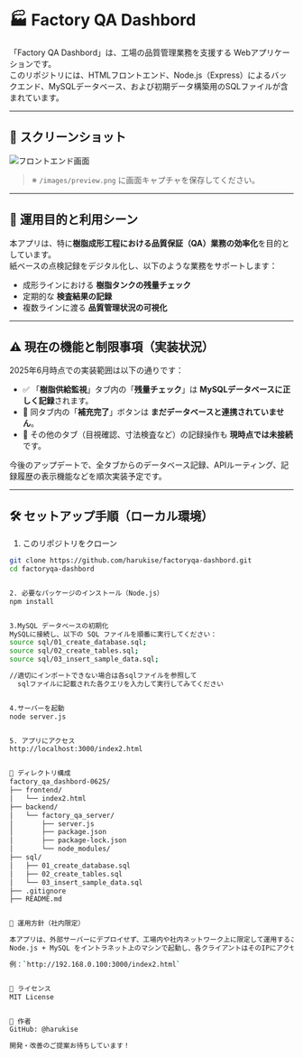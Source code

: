 # 🏭 Factory QA Dashbord

「Factory QA Dashbord」は、工場の品質管理業務を支援する Webアプリケーションです。  
このリポジトリには、HTMLフロントエンド、Node.js（Express）によるバックエンド、MySQLデータベース、および初期データ構築用のSQLファイルが含まれています。

---

## 📸 スクリーンショット

![フロントエンド画面](images/frontend_UI.png)

> ※ `/images/preview.png` に画面キャプチャを保存してください。

---

## 🎯 運用目的と利用シーン

本アプリは、特に**樹脂成形工程における品質保証（QA）業務の効率化**を目的としています。  
紙ベースの点検記録をデジタル化し、以下のような業務をサポートします：

- 成形ラインにおける **樹脂タンクの残量チェック**
- 定期的な **検査結果の記録**
- 複数ラインに渡る **品質管理状況の可視化**

---

## ⚠️ 現在の機能と制限事項（実装状況）

2025年6月時点での実装範囲は以下の通りです：

- ✅ 「**樹脂供給監視**」タブ内の「**残量チェック**」は **MySQLデータベースに正しく記録**されます。
- 🚫 同タブ内の「**補充完了**」ボタンは **まだデータベースと連携されていません**。
- 🚫 その他のタブ（目視確認、寸法検査など）の記録操作も **現時点では未接続**です。

今後のアップデートで、全タブからのデータベース記録、APIルーティング、記録履歴の表示機能などを順次実装予定です。

---

## 🛠 セットアップ手順（ローカル環境）

1. このリポジトリをクローン

```bash
git clone https://github.com/harukise/factoryqa-dashbord.git
cd factoryqa-dashbord


2. 必要なパッケージのインストール（Node.js）
npm install


3.MySQL データベースの初期化
MySQLに接続し、以下の SQL ファイルを順番に実行してください：
source sql/01_create_database.sql;
source sql/02_create_tables.sql;
source sql/03_insert_sample_data.sql;

//適切にインポートできない場合は各sqlファイルを参照して
  sqlファイルに記載された各クエリを入力して実行してみてください


4.サーバーを起動
node server.js


5. アプリにアクセス
http://localhost:3000/index2.html


📁 ディレクトリ構成
factory_qa_dashbord-0625/
├── frontend/
│   └── index2.html
├── backend/
│   └── factory_qa_server/
│       ├── server.js
│       ├── package.json
│       ├── package-lock.json
│       └── node_modules/
├── sql/
│   ├── 01_create_database.sql
│   ├── 02_create_tables.sql
│   └── 03_insert_sample_data.sql  
├── .gitignore
├── README.md


🏢 運用方針（社内限定）

本アプリは、外部サーバーにデプロイせず、工場内や社内ネットワーク上に限定して運用することを想定しています。  
Node.js + MySQL をイントラネット上のマシンで起動し、各クライアントはそのIPにアクセスすることでアプリを利用できます。

例：`http://192.168.0.100:3000/index2.html`


📄 ライセンス
MIT License


🙋 作者
GitHub: @harukise

開発・改善のご提案お待ちしています！







